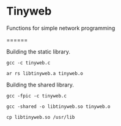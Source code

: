 Tinyweb
=======

Functions for simple network programming


======

Building the static library.

 `gcc -c tinyweb.c`

 `ar rs libtinyweb.a tinyweb.o`


Building the shared library.

 `gcc -fpic -c tinyweb.c`

 `gcc -shared -o libtinyweb.so tinyweb.o`

 `cp libtinyweb.so /usr/lib`
